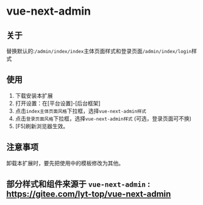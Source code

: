 # vue-next-admin

## 关于

替换默认的:`/admin/index/index`主体页面样式和登录页面`/admin/index/login`样式

## 使用

1. 下载安装本扩展
2. 打开设置：在[平台设置]-[后台框架]
3. 点击`index主体页面风格`下拉框，选择`vue-next-admin样式`
4. 点击`登录页面风格`下拉框，选择`vue-next-admin样式` (可选，登录页面可不换)
5. [F5]刷新浏览器生效。

## 注意事项

卸载本扩展时，要先把使用中的模板修改为其他。

## 部分样式和组件来源于 `vue-next-admin` : <https://gitee.com/lyt-top/vue-next-admin>
